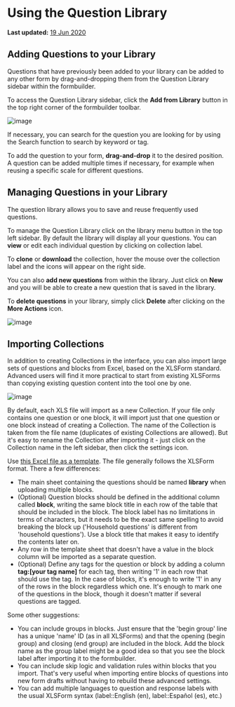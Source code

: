# Using the Question Library
**Last updated:** <a href="https://github.com/kobotoolbox/docs/blob/d5cdd698b4a91c3c45216f5a0f91ff7f0704a495/source/question_library.md" class="reference">19 Jun 2020</a>

## Adding Questions to your Library

Questions that have previously been added to your library can be added to any other form by drag-and-dropping them from the Question Library sidebar within the formbuilder.

To access the Question Library sidebar, click the **Add from Library** button in the top right corner of the formbuilder toolbar.

![image](/images/question_library/library.jpg)

If necessary, you can search for the question you are looking for by using the Search function to search by keyword or tag.

To add the question to your form, **drag-and-drop** it to the desired position. A question can be added multiple times if necessary, for example when reusing a specific scale for different questions.

## Managing Questions in your Library

The question library allows you to save and reuse frequently used questions.

To manage the Question Library click on the library menu button in the top left sidebar. By default the library will display all your questions. You can **view** or edit each individual question by clicking on collection label.

To **clone** or **download** the collection, hover the mouse over the collection label and the icons will appear on the right side.

You can also **add new questions** from within the library. Just click on **New** and you will be able to create a new question that is saved in the library.

To **delete questions** in your library, simply click **Delete** after clicking on the **More Actions** icon.

![image](/images/question_library/delete.jpg)

## Importing Collections

In addition to creating Collections in the interface, you can also import large sets of questions and blocks from Excel, based on the XLSForm standard. Advanced users will find it more practical to start from existing XLSForms than copying existing question content into the tool one by one.

![image](/images/question_library/import_collection.png)

By default, each XLS file will import as a new Collection. If your file only contains one question or one block, it will import just that one question or one block instead of creating a Collection. The name of the Collection is taken from the file name (duplicates of existing Collections are allowed). But it's easy to rename the Collection after importing it - just click on the Collection name in the left sidebar, then click the settings icon.

Use [this Excel file as a template](https://kobo-support.s3.amazonaws.com/screens/collection%20import%20sample-2.xlsx). The file generally follows the XLSForm format. There a few differences:

* The main sheet containing the questions should be named **library** when uploading multiple blocks.
* (Optional) Question blocks should be defined in the additional column called **block**, writing the same block title in each row of the table that should be included in the block. The block label has no limitations in terms of characters, but it needs to be the exact same spelling to avoid breaking the block up ('Household questions' is different from 'household questions'). Use a block title that makes it easy to identify the contents later on.
* Any row in the template sheet that doesn't have a value in the block column will be imported as a separate question.
* (Optional) Define any tags for the question or block by adding a column **tag:[your tag name]** for each tag, then writing '1' in each row that should use the tag. In the case of blocks, it's enough to write '1' in any of the rows in the block regardless which one. It's enough to mark one of the questions in the block, though it doesn't matter if several questions are tagged.

Some other suggestions:

* You can include groups in blocks. Just ensure that the 'begin group' line has a unique 'name' ID (as in all XLSForms) and that the opening (begin group) and closing (end group) are included in the block. Add the block name as the group label might be a good idea so that you see the block label after importing it to the formbuilder.
* You can include skip logic and validation rules within blocks that you import. That's very useful when importing entire blocks of questions into new form drafts without having to rebuild these advanced settings.
* You can add multiple languages to question and response labels with the usual XLSForm syntax (label::English (en), label::Español (es), etc.)
